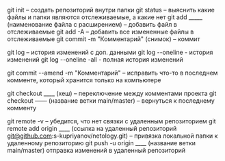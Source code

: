 git init – создать репозиторий внутри папки
git status – выяснить какие файлы и папки являются отслеживаемые, а какие нет
git add _____ (наименование файла с расширением) – добавить файл в отслеживаемые
git add -A – добавить все измененные файлы в отслеживаемые
git commit -m "Комментарий" (снимок) – коммит

git log – история изменений с доп. данными
git log --oneline - история изменений
git log --oneline -all - полная история изменений

git commit --amend -m "Комментарий" – исправить что-то в последнем комменте, который хранится только на компьютере

git checkout ____ (хеш) – переключение между комментами проекта
git checkout –––– (название ветки main/master) – вернуться к последнему комменту

git remote -v – убедится, что нет связки с удаленным репозиторием
git remote add origin ____ (ссылка на удаленный репозиторий git@github.com:s-kupriyanov/netology.git) – привязка локальной папки к удаленному репозиторию
git push -u origin ____ (название ветки main/master) отправка изменений в удаленный репозиторий
